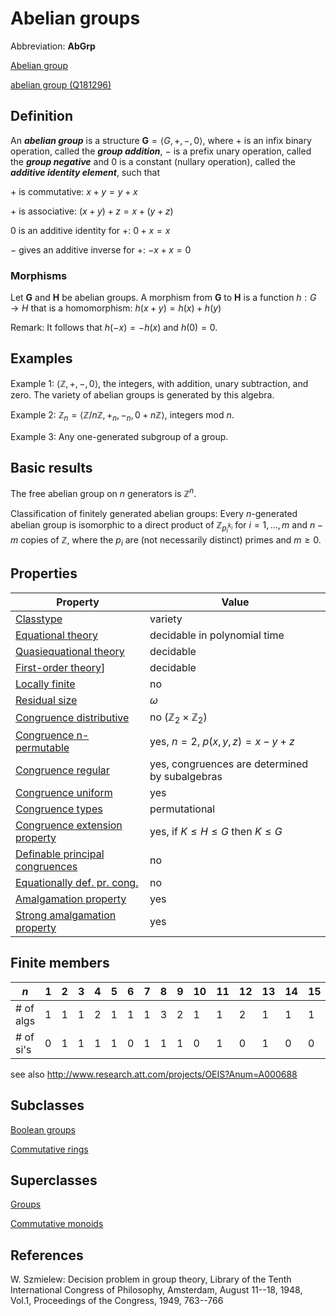 # Abelian groups

Abbreviation: **AbGrp** 

[Abelian group](https://en.wikipedia.org/wiki/Abelian_group) 

[abelian group (Q181296)](https://www.wikidata.org/wiki/Q181296)

## Definition
An ***abelian group*** is a structure $\mathbf{G}=\langle
G,+,-,0\rangle$, where $+$ is an infix binary operation, called the 
***group addition***, $-$ is a prefix unary operation, called the 
***group negative*** and $0$ is a constant (nullary operation), called the ***additive identity element***, such that

$+$ is commutative:  $x+y=y+x$

$+$ is associative:  $(x+y)+z=x+(y+z)$

$0$ is an additive identity for $+$:  $0+x=x$

$-$ gives an additive inverse for $+$:  $-x+x=0$

### Morphisms
Let $\mathbf{G}$ and $\mathbf{H}$ be abelian groups. A morphism from $\mathbf{G}$ to $\mathbf{H}$ is a function $h:G\rightarrow H$ that is a
homomorphism: 
$h(x+y)=h(x)+h(y)$

Remark: It follows that $h(-x)= -h(x)$ and $h(0)=0$.


## Examples
Example 1: $\langle \mathbb{Z}, +, -, 0\rangle$, the integers, with addition, unary subtraction, and zero. The variety of abelian groups is generated by this algebra.

Example 2: $\mathbb Z_n=\langle \mathbb{Z}/n\mathbb Z, +_n, -_n, 0+n\mathbb Z\rangle$, integers mod $n$.

Example 3: Any one-generated subgroup of a group.


## Basic results
The free abelian group on $n$ generators is $\mathbb Z^n$.

Classification of finitely generated abelian groups: Every $n$-generated abelian group is isomorphic to a direct product of $\mathbb Z_{p_i^{k_i}}$ for $i=1,\ldots,m$ and $n-m$ copies of $\mathbb Z$, where the $p_i$ are (not necessarily distinct) primes and $m\ge 0$.


## Properties

|Property|Value|
|---|---|
|[Classtype](Classtype.md)                       |variety |
|[Equational theory](equational_theory.md)               |decidable in polynomial time |
|[Quasiequational theory](quasiequational_theory.md)          |decidable |
|[First-order theory](first-order_theory.md)]              |decidable |
|[Locally finite](locally_finite.md)                  |no |
|[Residual size](residual_size.md)                   |$\omega$ |
|[Congruence distributive](congruence_distributive.md)         |no ($\mathbb{Z}_ 2\times\mathbb{Z}_{2}$) |
|[Congruence n-permutable](congruence_n-permutable.md)         |yes, $n=2$, $p(x,y,z)=x-y+z$ |
|[Congruence regular](congruence_regular.md)              |yes, congruences are determined by subalgebras |
|[Congruence uniform](congruence_uniform.md)              |yes |
|[Congruence types](congruence_types.md)                |permutational |
|[Congruence extension property](congruence_extension_property.md)   |yes, if $K\le H\le G$ then $K\le G$ |
|[Definable principal congruences](definable_principal_congruences.md) |no |
|[Equationally def. pr. cong.](equationally_def._pr._cong..md)     |no |
|[Amalgamation property](amalgamation_property.md)           |yes |
|[Strong amalgamation property](strong_amalgamation_property.md)    |yes |


## Finite members
|$n$       | 1 | 2 | 3 | 4 | 5 | 6 | 7 | 8 | 9 | 10 | 11 | 12 | 13 | 14 | 15 | 16 | 17 | 18 | 19 | 20 | 21 | 22 | 23 | 24 | 25 |
|---       |---|---|---|---|---|---|---|---|---|----|----|----|----|----|----|----|----|----|----|----|----|----|----|----|----|
|# of algs | 1 | 1 | 1 | 2 | 1 | 1 | 1 | 3 | 2 |  1 |  1 |  2 |  1 |  1 |  1 |  5 |  1 |  2 |  1 | 1  |  1 |  1 |  1 |  3 |  2 |
|# of si's | 0 | 1 | 1 | 1 | 1 | 0 | 1 | 1 | 1 |  0 |  1 |  0 |  1 |  0 |  0 |  1 |  1 |  0 |  1 | 0  |  0 |  0 |  1 |  0 |  1 |

see also http://www.research.att.com/projects/OEIS?Anum=A000688


## Subclasses
[Boolean groups](boolean_groups.md)

[Commutative rings](commutative_rings.md)


## Superclasses
[Groups](groups.md)

[Commutative monoids](commutative_monoids.md)


## References
W. Szmielew: Decision problem in group theory,
Library of the Tenth International Congress of Philosophy, 
Amsterdam, August 11--18, 1948, Vol.1, Proceedings of the Congress,
1949, 763--766
